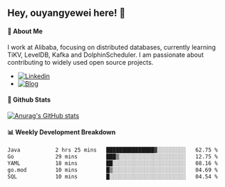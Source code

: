 ## Hey, ouyangyewei here! :wave:

#### :rocket: About Me
I work at Alibaba, focusing on distributed databases, currently learning TiKV, LevelDB, Kafka and DolphinScheduler. I am passionate about contributing to widely used open source projects.

- [![Linkedin](https://img.shields.io/badge/LinkedIn-ouyangyewei-blue)](https://www.linkedin.com/in/ouyangyewei/)
- [![Blog](https://img.shields.io/badge/Blog-yeweiouyang-orange)](https://blog.csdn.net/yeweiouyang)

#### :star2: Github Stats
[![Anurag's GitHub stats](https://github-readme-stats.vercel.app/api?username=ouyangyewei&show_icons=true&cache_seconds=3600&theme=tokyonight)](https://github.com/anuraghazra/github-readme-stats)

#### :bar_chart: Weekly Development Breakdown
<!--START_SECTION:waka-->

```txt
Java           2 hrs 25 mins   ███████████████▓░░░░░░░░░   62.75 %
Go             29 mins         ███▒░░░░░░░░░░░░░░░░░░░░░   12.75 %
YAML           18 mins         ██░░░░░░░░░░░░░░░░░░░░░░░   08.16 %
go.mod         10 mins         █▒░░░░░░░░░░░░░░░░░░░░░░░   04.69 %
SQL            10 mins         █░░░░░░░░░░░░░░░░░░░░░░░░   04.54 %
```

<!--END_SECTION:waka-->
